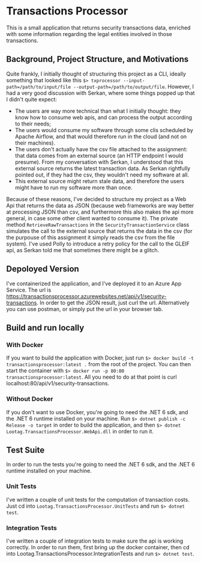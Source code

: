 # Transactions Processor
This is a small application that returns security transactions data, enriched with some information regarding the legal entities involved in those transactions.

## Background, Project Structure, and Motivations
Quite frankly, I initially thought of structuring this project as a CLI, ideally something that looked like this `$> txprocessor --input-path=/path/to/input/file --output-path=/path/to/output/file`. However, I had a very good discussion with Serkan, where some things popped up that I didn't quite expect:
- The users are way more technical than what I initially thought: they know how to consume web apis, and can process the output according to their needs;
- The users would consume my software through some clis scheduled by Apache Airflow, and that would therefore run in the cloud (and not on their machines).
- The users don't actually have the csv file attached to the assignment: that data comes from an external source (an HTTP endpoint I would presume). From my conversation with Serkan, I understood that this external source returns the latest transaction data. As Serkan rightfully pointed out, if they had the csv, they wouldn't need my software at all.
- This external source might return stale data, and therefore the users might have to run my software more than once.

Because of these reasons, I've decided to structure my project as a Web Api that returns the data as JSON (because web frameworks are way better at processing JSON than csv, and furthermore this also makes the api more general, in case some other client wanted to consume it). The private method `RetrieveRawTransactions` in the `SecurityTransactionService` class simulates the call to the external source that returns the data in the csv (for the purpouse of this assignment it simply reads the csv from the file system). I've used Polly to introduce a retry policy for the call to the GLEIF api, as Serkan told me that sometimes there might be a glitch.

## Depoloyed Version
I've containerized the application, and I've deployed it to an Azure App Service. The url is  https://transactionsprocessor.azurewebsites.net/api/v1/security-transactions. In order to get the JSON result, just curl the url. Alternatively you can use postman, or simply put the url in your browser tab.

## Build and run locally
### With Docker
If you want to build the application with Docker, just run `$> docker build -t transactionsprocessor:latest .` from the root of the project. You can then start the container with `$> docker run -p 80:80 transactionsprocessor:latest`. All you need to do at that point is curl localhost:80/api/v1/security-transactions.

### Without Docker
If you don't want to use Docker, you're going to need the .NET 6 sdk, and the .NET 6 runtime installed on your machine. Run `$> dotnet publish -c Release -o target` in order to build the application, and then `$> dotnet Lootag.TransactionsProcessor.WebApi.dll` in order to run it.

## Test Suite
In order to run the tests you're going to need the .NET 6 sdk, and the .NET 6 runtime installed on your machine.
### Unit Tests
I've written a couple of unit tests for the computation of transaction costs. Just cd into `Lootag.TransactionsProcessor.UnitTests` and run `$> dotnet test`.

### Integration Tests
I've written a couple of integration tests to make sure the api is working correctly. In order to run them, first bring up the docker container, then cd into Lootag.TransactionsProcessor.IntegrationTests and run `$> dotnet test`.